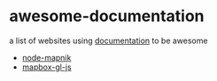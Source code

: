 # awesome-documentation

a list of websites using [documentation](https://github.com/documentationjs/documentation) to be awesome

* [node-mapnik](http://mapnik.org/node-mapnik/documentation/)
* [mapbox-gl-js](https://www.mapbox.com/mapbox-gl-js/api/)
